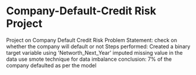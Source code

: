 # Company-Default-Credit Risk Project
Project on Company Default Credit Risk
Problem Statement: check on whether the company will default or not 
Steps performed:
Created a binary target variable using 'Networth_Next_Year'
imputed missing value in the data 
use smote technique for data imbalance 
conclusion: 7% of the company defaulted as per the model
